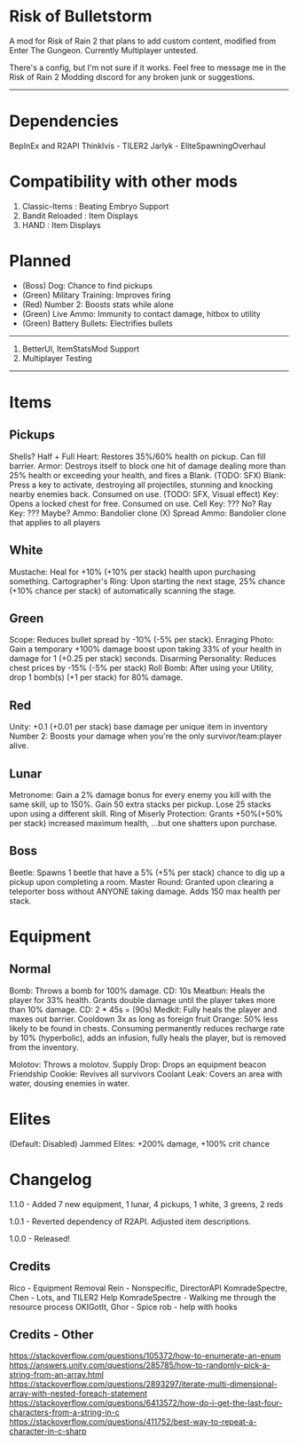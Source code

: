 # Risk of Bulletstorm
A mod for Risk of Rain 2 that plans to add custom content, modified from Enter The Gungeon. Currently Multiplayer untested.

There's a config, but I'm not sure if it works. Feel free to message me in the Risk of Rain 2 Modding discord for any broken junk or suggestions.
***
# Dependencies
BepInEx and R2API
ThinkIvis - TILER2
Jarlyk - EliteSpawningOverhaul

# Compatibility with other mods
1. Classic-Items : Beating Embryo Support
2. Bandit Reloaded : Item Displays
3. HAND : Item Displays

# Planned
* (Boss) Dog: Chance to find pickups
* (Green) Military Training: Improves firing
* (Red) Number 2: Boosts stats while alone
* (Green) Live Ammo: Immunity to contact damage, hitbox to utility
* (Green) Battery Bullets: Electrifies bullets
***
1. BetterUI, ItemStatsMod Support
2. Multiplayer Testing

***
# Items
## Pickups
Shells?
Half + Full Heart: Restores 35%/60% health on pickup. Can fill barrier.
Armor: Destroys itself to block one hit of damage dealing more than 25% health or exceeding your health, and fires a Blank. (TODO: SFX)
Blank: Press a key to activate, destroying all projectiles, stunning and knocking nearby enemies back. Consumed on use. (TODO: SFX, Visual effect)
Key: Opens a locked chest for free. Consumed on use.
Cell Key: ??? No?
Ray Key: ??? Maybe?
Ammo: Bandolier clone (X)
Spread Ammo: Bandolier clone that applies to all players

## White
Mustache: Heal for +10% (+10% per stack) health upon purchasing something.
Cartographer's Ring: Upon starting the next stage, 25% chance (+10% chance per stack) of automatically scanning the stage.

## Green
Scope: Reduces bullet spread by -10% (-5% per stack).
Enraging Photo: Gain a temporary +100% damage boost upon taking 33% of your health in damage for 1 (+0.25 per stack) seconds.
Disarming Personality: Reduces chest prices by -15% (-5% per stack)
Roll Bomb: After using your Utility, drop 1 bomb(s) (+1 per stack) for 80% damage.

## Red
Unity: +0.1 (+0.01 per stack) base damage per unique item in inventory
Number 2: Boosts your damage when you're the only survivor/team:player alive.

## Lunar
Metronome: Gain a 2% damage bonus for every enemy you kill with the same skill, up to 150%. Gain 50 extra stacks per pickup. Lose 25 stacks upon using a different skill.
Ring of Miserly Protection: Grants +50%(+50% per stack) increased maximum health, ...but one shatters upon purchase.

## Boss
Beetle: Spawns 1 beetle that have a 5% (+5% per stack) chance to dig up a pickup upon completing a room.
Master Round: Granted upon clearing a teleporter boss without ANYONE taking damage. Adds 150 max health per stack.

# Equipment
## Normal
Bomb: Throws a bomb for 100% damage. CD: 10s
Meatbun: Heals the player for 33% health. Grants double damage until the player takes more than 10% damage. CD: 2 * 45s = (90s)
Medkit: Fully heals the player and maxes out barrier. Cooldown 3x as long as foreign fruit
Orange: 50% less likely to be found in chests. Consuming permanently reduces recharge rate by 10% (hyperbolic), adds an infusion, fully heals the player, but is removed from the inventory.

Molotov: Throws a molotov.
Supply Drop: Drops an equipment beacon
Friendship Cookie: Revives all survivors
Coolant Leak: Covers an area with water, dousing enemies in water.

# Elites
(Default: Disabled) Jammed Elites: +200% damage, +100% crit chance

# Changelog
1.1.0 - Added 7 new equipment, 1 lunar, 4 pickups, 1 white, 3 greens, 2 reds

1.0.1 - Reverted dependency of R2API. Adjusted item descriptions.

1.0.0 - Released!

## Credits
Rico - Equipment Removal
Rein - Nonspecific, DirectorAPI
KomradeSpectre, Chen - Lots, and TILER2 Help
KomradeSpectre - Walking me through the resource process
OKIGotIt, Ghor - Spice
rob - help with hooks

## Credits - Other
https://stackoverflow.com/questions/105372/how-to-enumerate-an-enum
https://answers.unity.com/questions/285785/how-to-randomly-pick-a-string-from-an-array.html
https://stackoverflow.com/questions/2893297/iterate-multi-dimensional-array-with-nested-foreach-statement
https://stackoverflow.com/questions/6413572/how-do-i-get-the-last-four-characters-from-a-string-in-c
https://stackoverflow.com/questions/411752/best-way-to-repeat-a-character-in-c-sharp
